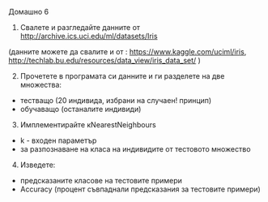 Домашно 6
1) Свалете и разгледайте данните от http://archive.ics.uci.edu/ml/datasets/Iris

(данните можете да свалите и от : https://www.kaggle.com/uciml/iris, http://techlab.bu.edu/resources/data_view/iris_data_set/ )

2) Прочетете в програмата си данните и ги разделете на две множества:
- тестващо (20 индивида, избрани на случаен! принцип)
- обучаващо (останалите индивиди)
3) Имплементирайте кNearestNeighbours 
- k - входен параметър 
- за разпознаване на класа на индивидите от тестовото множество
4) Изведете:
- предсказаните класове на тестовите примери
- Accuracy (процент съвпаднали предсказания за тестовите примери)